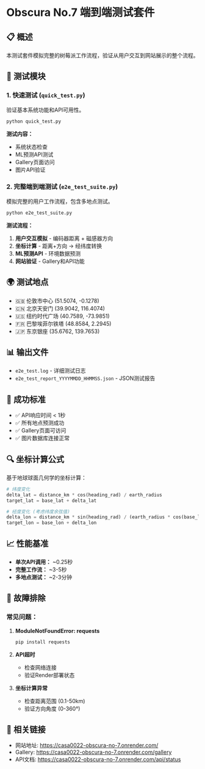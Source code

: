 # Obscura No.7 端到端测试套件

## 📋 概述

本测试套件模拟完整的树莓派工作流程，验证从用户交互到网站展示的整个流程。

## 🔧 测试模块

### 1. 快速测试 (`quick_test.py`)
验证基本系统功能和API可用性。

```bash
python quick_test.py
```

**测试内容：**
- 系统状态检查
- ML预测API测试  
- Gallery页面访问
- 图片API验证

### 2. 完整端到端测试 (`e2e_test_suite.py`)
模拟完整的用户工作流程，包含多地点测试。

```bash
python e2e_test_suite.py
```

**测试流程：**
1. **用户交互模拟** - 编码器距离 + 磁感器方向
2. **坐标计算** - 距离+方向 → 经纬度转换
3. **ML预测API** - 环境数据预测
4. **网站验证** - Gallery和API功能

## 🌍 测试地点

- 🇬🇧 伦敦市中心 (51.5074, -0.1278)
- 🇨🇳 北京天安门 (39.9042, 116.4074)  
- 🇺🇸 纽约时代广场 (40.7589, -73.9851)
- 🇫🇷 巴黎埃菲尔铁塔 (48.8584, 2.2945)
- 🇯🇵 东京银座 (35.6762, 139.7653)

## 📊 输出文件

- `e2e_test.log` - 详细测试日志
- `e2e_test_report_YYYYMMDD_HHMMSS.json` - JSON测试报告

## 🎯 成功标准

- ✅ API响应时间 < 1秒
- ✅ 所有地点预测成功
- ✅ Gallery页面可访问
- ✅ 图片数据库连接正常

## 🔍 坐标计算公式

基于地球球面几何学的坐标计算：

```python
# 纬度变化
delta_lat = distance_km * cos(heading_rad) / earth_radius
target_lat = base_lat + delta_lat

# 经度变化 (考虑纬度余弦值)
delta_lon = distance_km * sin(heading_rad) / (earth_radius * cos(base_lat))
target_lon = base_lon + delta_lon
```

## 📈 性能基准

- **单次API调用：** ~0.25秒
- **完整工作流：** ~3-5秒
- **多地点测试：** ~2-3分钟

## 🐛 故障排除

### 常见问题：

1. **ModuleNotFoundError: requests**
   ```bash
   pip install requests
   ```

2. **API超时**
   - 检查网络连接
   - 验证Render部署状态

3. **坐标计算异常**
   - 检查距离范围 (0.1-50km)
   - 验证方向角度 (0-360°)

## 🔗 相关链接

- 网站地址: https://casa0022-obscura-no-7.onrender.com/
- Gallery: https://casa0022-obscura-no-7.onrender.com/gallery
- API文档: https://casa0022-obscura-no-7.onrender.com/api/status 